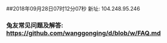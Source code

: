 ##2018年09月28日07时12分07秒 新址: 104.248.95.246
### 兔友常见问题及解答: https://github.com/wanggonging/d/blob/w/FAQ.md
